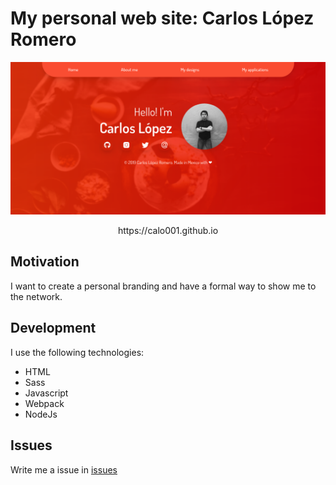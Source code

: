 # My personal web site: Carlos López Romero

![Screenshot](https://raw.githubusercontent.com/calo001/myWebpage/master/public/Screenshot_1.png)

<center> https://calo001.github.io </center>

## Motivation
I want to create a personal branding and have a formal way to show me to the network.

## Development
I use the following technologies:
 * HTML
 * Sass
 * Javascript
 * Webpack
 * NodeJs

## Issues
Write me a issue in [issues](https://github.com/calo001/myWebpage/issues)
